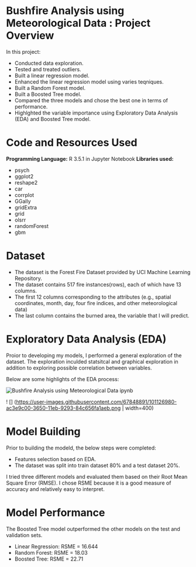 # Bushfire Analysis using Meteorological Data : Project Overview 

In this project:
- Conducted data exploration.
- Tested and treated outliers.
- Built a linear regression model.
- Enhanced the linear regression model using varies teqniques.
- Built a Random Forest model.
- Built a Boosted Tree model.
- Compared the three models and chose the best one in terms of performance. 
- Highlghted the variable importance using Exploratory Data Analysis (EDA) and Boosted Tree model.

# Code and Resources Used

**Programming Language:** R 3.5.1 in Jupyter Notebook
**Libraries used:**
- psych
- ggplot2
- reshape2
- car
- corrplot
- GGally
- gridExtra
- grid
- olsrr
- randomForest
- gbm

# Dataset 
- The dataset is the Forest Fire Dataset provided by UCI Machine Learning Repository.
- The dataset contains 517 fire instances(rows), each of which have 13 columns.
- The first 12 columns corresponding to the attributes (e.g., spatial coordinates, month, day, four fire indices, and other meteorological data) 
- The last column contains the burned area, the variable that I will predict. 


# Exploratory Data Analysis (EDA) 
Proior to developing my models, I performed a general exploration of the dataset. The exploration inculded statsitcal and graphical exploration in addition to exploring possible correlation between variables. 

Below are some highlights of the EDA process: 

![Bushfire Analysis using Meteorological Data ipynb](https://user-images.githubusercontent.com/67848891/101126882-81ecde80-3650-11eb-92d4-fa5f0b6b314a.png)

! [] (https://user-images.githubusercontent.com/67848891/101126980-ac3e9c00-3650-11eb-9293-84c656fa1aeb.png | width=400)

# Model Building
Prior to building the modeld, the below steps were completed:  
- Features selection based on EDA. 
- The dataset was split into train dataset 80% and a test dataset 20%. 

I tried three different models and evaluated them based on their Root Mean Square Error (RMSE). I chose RSME because it is a good measure of accuracy and relatively easy to interpret.

# Model Performance 
The Boosted Tree model outperformed the other models on the test and validation sets.

- Linear Regression: RSME = 16.644
- Random Forest: RSME = 18.03
- Boosted Tree: RSME = 22.71

